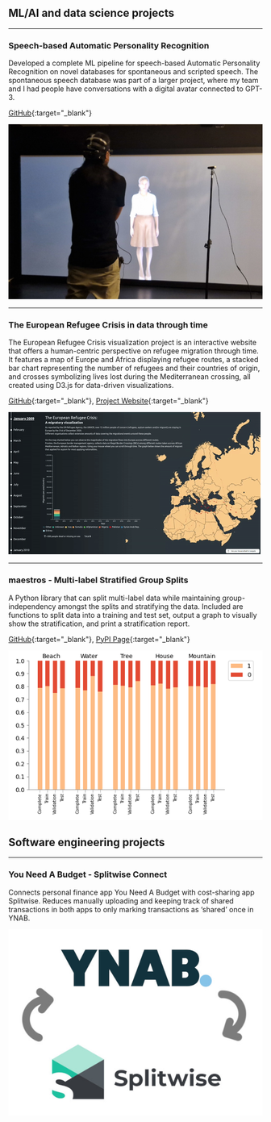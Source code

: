## ML/AI and data science projects

---

### Speech-based Automatic Personality Recognition

Developed a complete ML pipeline for speech-based Automatic Personality Recognition on novel databases for spontaneous and scripted speech. The spontaneous speech database was part of a larger project, where my team and I had people have conversations with a digital avatar connected to GPT-3.

[GitHub](https://github.com/emilelampe/speech-automatic-personality-recognition){:target="_blank"}

<img src="images/experiment_crop.jpg?raw=true"/>

---

### The European Refugee Crisis in data through time

The European Refugee Crisis visualization project is an interactive website that offers a human-centric perspective on refugee migration through time. It features a map of Europe and Africa displaying refugee routes, a stacked bar chart representing the number of refugees and their countries of origin, and crosses symbolizing lives lost during the Mediterranean crossing, all created using D3.js for data-driven visualizations.

[GitHub](https://github.com/emilelampe/european-refugee-crisis-visualization/){:target="_blank"}, [Project Website](https://emilelampe.github.io/european-refugee-crisis-visualization/){:target="_blank"}

<img src="images/european-refugee-crisis.gif?raw=true"/>

---

### maestros - Multi-label Stratified Group Splits

A Python library that can split multi-label data while maintaining group-independency amongst the splits and stratifying the data. Included are functions to split data into a training and test set, output a graph to visually show the stratification, and print a stratification report.

[GitHub](https://github.com/emilelampe/maestros){:target="_blank"}, [PyPI Page](https://pypi.org/project/maestros/){:target="_blank"}

<img src="images/stratification_chart.png?raw=true"/>

## Software engineering projects

---

### You Need A Budget - Splitwise Connect

Connects personal finance app You Need A Budget with cost-sharing app Splitwise.
Reduces manually uploading and keeping track of shared transactions in both apps to only marking transactions as ‘shared’ once in YNAB.

<img src="images/ynab-splitwise.jpg?raw=true"/>

